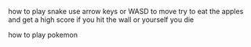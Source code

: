 how to play snake
use arrow keys or WASD to move
try to eat the apples and get a high score
if you hit the wall or yourself you die

how to play pokemon
